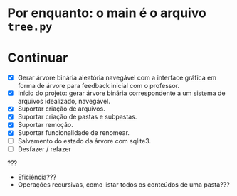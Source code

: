 # Por enquanto: o main é o arquivo `tree.py`

# Continuar

- [x] Gerar árvore binária aleatória navegável com a interface gráfica em forma de árvore para feedback inicial com o professor.
- [x] Início do projeto: gerar árvore binária correspondente a um sistema de arquivos idealizado, navegável.
- [x] Suportar criação de arquivos.
- [x] Suportar criação de pastas e subpastas.
- [x] Suportar remoção.
- [x] Suportar funcionalidade de renomear.
- [ ] Salvamento do estado da árvore com sqlite3.
- [ ] Desfazer / refazer

???

- Eficiência???
- Operações recursivas, como listar todos os conteúdos de uma pasta???
